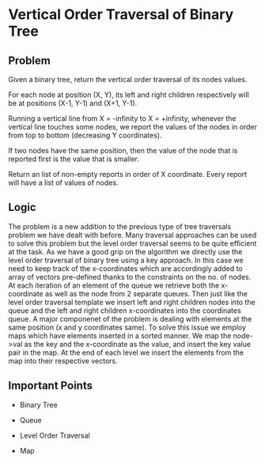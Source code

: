 # Vertical Order Traversal of Binary Tree

## Problem

Given a binary tree, return the vertical order traversal of its nodes values.

For each node at position (X, Y), its left and right children respectively will be at positions (X-1, Y-1) and (X+1, Y-1).

Running a vertical line from X = -infinity to X = +infinity, whenever the vertical line touches some nodes, we report the values of the nodes in order from top to bottom (decreasing Y coordinates).

If two nodes have the same position, then the value of the node that is reported first is the value that is smaller.

Return an list of non-empty reports in order of X coordinate.  Every report will have a list of values of nodes.

## Logic

The problem is a new addition to the previous type of tree traversals problem we have dealt with before. Many traversal approaches can be used to solve this problem but the level order traversal seems to be quite efficient at the task. As we have a good grip on the algorithm we directly use the level order traversal of binary tree using a key approach. In this case we need to keep track of the x-coordinates which are accordingly added to array of vectors pre-defined thanks to the constraints on the no. of nodes. At each iteration of an element of the queue we retrieve both the x-coordinate as well as the node from 2 separate queues. Then just like the level order traversal template we insert left and right children nodes into the queue and the left and right children x-coordinates into the coordinates queue. A major componenet of the problem is dealing with elements at the same position (x and y coordinates same). To solve this issue we employ maps which have elements inserted in a sorted manner. We map the node->val as the key and the x-coordinate as the value, and insert the key value pair in the map. At the end of each level we insert the elements from the map into their respective vectors.

## Important Points

- Binary Tree

- Queue

- Level Order Traversal

- Map
